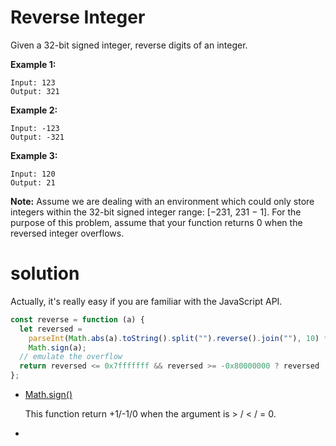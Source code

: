 # Reverse Integer

Given a 32-bit signed integer, reverse digits of an integer.

**Example 1:**

```
Input: 123
Output: 321
```

**Example 2:**

```
Input: -123
Output: -321
```

**Example 3:**

```
Input: 120
Output: 21
```

**Note:**
Assume we are dealing with an environment which could only store integers within the 32-bit signed integer range: [−231, 231 − 1]. For the purpose of this problem, assume that your function returns 0 when the reversed integer overflows.

# solution

Actually, it's really easy if you are familiar with the JavaScript API.

```js
const reverse = function (a) {
  let reversed =
    parseInt(Math.abs(a).toString().split("").reverse().join(""), 10) *
    Math.sign(a);
  // emulate the overflow 
  return reversed <= 0x7fffffff && reversed >= -0x80000000 ? reversed : 0;
};

```

- [Math.sign()](https://developer.mozilla.org/zh-CN/docs/Web/JavaScript/Reference/Global_Objects/Math/sign)

  This function return +1/-1/0 when the argument is > / < / = 0.

- 

